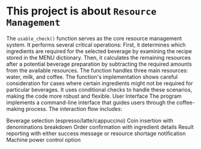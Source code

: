 # This project is about `Resource Management`
The `usable_check()` function serves as the core resource management system. It performs several critical operations:
First, it determines which ingredients are required for the selected beverage by examining the recipe stored in the MENU dictionary. Then, it calculates the remaining resources after a potential beverage preparation by subtracting the required amounts from the available resources. The function handles three main resources: water, milk, and coffee.
The function's implementation shows careful consideration for cases where certain ingredients might not be required for particular beverages. It uses conditional checks to handle these scenarios, making the code more robust and flexible.
User Interface
The program implements a command-line interface that guides users through the coffee-making process. The interaction flow includes:

Beverage selection (espresso/latte/cappuccino)
Coin insertion with denominations breakdown
Order confirmation with ingredient details
Result reporting with either success message or resource shortage notification
Machine power control option
